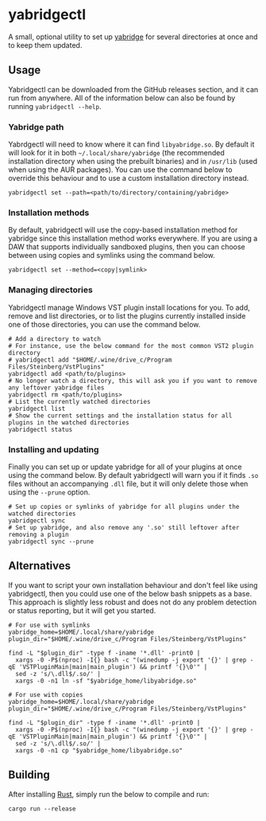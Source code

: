 # yabridgectl

A small, optional utility to set up
[yabridge](https://github.com/robbert-vdh/yabridge) for several directories at
once and to keep them updated.

## Usage

Yabridgectl can be downloaded from the GitHub releases section, and it can run
from anywhere. All of the information below can also be found by running
`yabridgectl --help`.

### Yabridge path

Yabrdgectl will need to know where it can find `libyabridge.so`. By default it
will look for it in both `~/.local/share/yabridge` (the recommended installation
directory when using the prebuilt binaries) and in `/usr/lib` (used when using
the AUR packages). You can use the command below to override this behaviour and
to use a custom installation directory instead.

```shell
yabridgectl set --path=<path/to/directory/containing/yabridge>
```

### Installation methods

By default, yabridgectl will use the copy-based installation method for yabridge
since this installation method works everywhere. If you are using a DAW that
supports individually sandboxed plugins, then you can choose between using
copies and symlinks using the command below.

```shell
yabridgectl set --method=<copy|symlink>
```

### Managing directories

Yabridgectl manage Windows VST plugin install locations for you. To add, remove
and list directories, or to list the plugins currently installed inside one of
those directories, you can use the command below.

```shell
# Add a directory to watch
# For instance, use the below command for the most common VST2 plugin directory
# yabridgectl add "$HOME/.wine/drive_c/Program Files/Steinberg/VstPlugins"
yabridgectl add <path/to/plugins>
# No longer watch a directory, this will ask you if you want to remove any leftover yabridge files
yabridgectl rm <path/to/plugins>
# List the currently watched directories
yabridgectl list
# Show the current settings and the installation status for all plugins in the watched directories
yabridgectl status
```

### Installing and updating

Finally you can set up or update yabridge for all of your plugins at once using
the command below. By default yabridgectl will warn you if it finds `.so` files
without an accompanying `.dll` file, but it will only delete those when using
the `--prune` option.

```shell
# Set up copies or symlinks of yabridge for all plugins under the watched directories
yabridgectl sync
# Set up yabridge, and also remove any '.so' still leftover after removing a plugin
yabridgectl sync --prune
```

## Alternatives

If you want to script your own installation behaviour and don't feel like using
yabridgectl, then you could use one of the below bash snippets as a base. This
approach is slightly less robust and does not do any problem detection or status
reporting, but it will get you started.

```shell
# For use with symlinks
yabridge_home=$HOME/.local/share/yabridge
plugin_dir="$HOME/.wine/drive_c/Program Files/Steinberg/VstPlugins"

find -L "$plugin_dir" -type f -iname '*.dll' -print0 |
  xargs -0 -P$(nproc) -I{} bash -c "(winedump -j export '{}' | grep -qE 'VSTPluginMain|main|main_plugin') && printf '{}\0'" |
  sed -z 's/\.dll$/.so/' |
  xargs -0 -n1 ln -sf "$yabridge_home/libyabridge.so"

# For use with copies
yabridge_home=$HOME/.local/share/yabridge
plugin_dir="$HOME/.wine/drive_c/Program Files/Steinberg/VstPlugins"

find -L "$plugin_dir" -type f -iname '*.dll' -print0 |
  xargs -0 -P$(nproc) -I{} bash -c "(winedump -j export '{}' | grep -qE 'VSTPluginMain|main|main_plugin') && printf '{}\0'" |
  sed -z 's/\.dll$/.so/' |
  xargs -0 -n1 cp "$yabridge_home/libyabridge.so"
```

## Building

After installing [Rust](https://rustup.rs/), simply run the below to compile and
run:

```shell
cargo run --release
```
